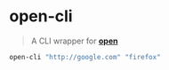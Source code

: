 # open-cli

> A CLI wrapper for [**open**](https://www.npmjs.com/package/open)

```bash
open-cli "http://google.com" "firefox"
```
